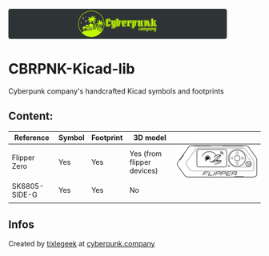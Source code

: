 ![](./README.assets/LOGO_STACKED.svg)

# CBRPNK-Kicad-lib

Cyberpunk company's handcrafted Kicad symbols and footprints

## Content:

| Reference     | Symbol | Footprint | 3D model                   |                                  |
| ------------- | ------ | --------- | -------------------------- | -------------------------------- |
| Flipper Zero  | Yes    | Yes       | Yes (from flipper devices) | ![](./README.assets/FLIPPER.svg) |
| SK6805-SIDE-G | Yes    | Yes       | No                         |                                  |
|               |        |           |                            |                                  |

## Infos

Created by [tixlegeek](https://cyberpunk.company/tixlegeek) at [cyberpunk.company](https://cyberpunk.company)
